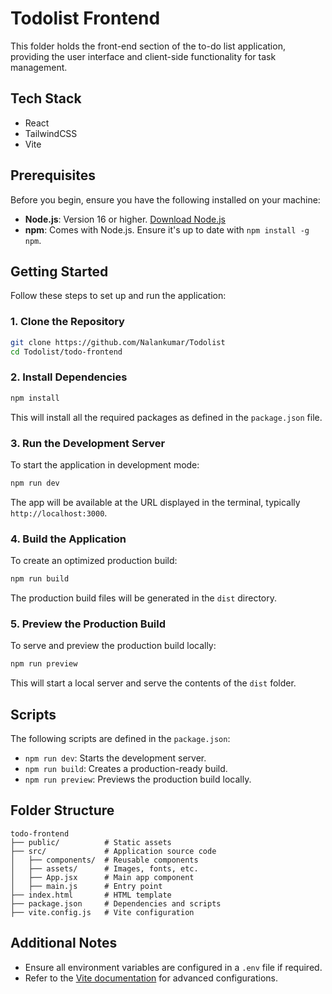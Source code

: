 # Todolist Frontend

This folder holds the front-end section of the to-do list application, providing the user interface and client-side functionality for task management.

## Tech Stack

- React
- TailwindCSS
- Vite
  
## Prerequisites

Before you begin, ensure you have the following installed on your machine:

- **Node.js**: Version 16 or higher. [Download Node.js](https://nodejs.org/)
- **npm**: Comes with Node.js. Ensure it's up to date with `npm install -g npm`.

## Getting Started

Follow these steps to set up and run the application:

### 1. Clone the Repository

```bash
git clone https://github.com/Nalankumar/Todolist
cd Todolist/todo-frontend
```

### 2. Install Dependencies

```bash
npm install
```

This will install all the required packages as defined in the `package.json` file.

### 3. Run the Development Server

To start the application in development mode:

```bash
npm run dev
```

The app will be available at the URL displayed in the terminal, typically `http://localhost:3000`.

### 4. Build the Application

To create an optimized production build:

```bash
npm run build
```

The production build files will be generated in the `dist` directory.

### 5. Preview the Production Build

To serve and preview the production build locally:

```bash
npm run preview
```

This will start a local server and serve the contents of the `dist` folder.

## Scripts

The following scripts are defined in the `package.json`:

- `npm run dev`: Starts the development server.
- `npm run build`: Creates a production-ready build.
- `npm run preview`: Previews the production build locally.

## Folder Structure

```
todo-frontend
├── public/          # Static assets
├── src/             # Application source code
│   ├── components/  # Reusable components
│   ├── assets/      # Images, fonts, etc.
│   ├── App.jsx      # Main app component
│   ├── main.js      # Entry point
├── index.html       # HTML template
├── package.json     # Dependencies and scripts
├── vite.config.js   # Vite configuration
```

## Additional Notes

- Ensure all environment variables are configured in a `.env` file if required.
- Refer to the [Vite documentation](https://vitejs.dev/) for advanced configurations.

